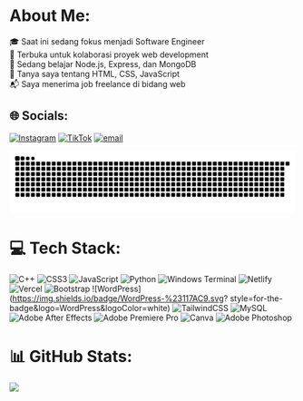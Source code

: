 # About Me:
🎓 Saat ini sedang fokus menjadi Software Engineer  <br>🤝 Terbuka untuk kolaborasi proyek web development  <br>🧠 Sedang belajar Node.js, Express, dan MongoDB  <br>💬 Tanya saya tentang HTML, CSS, JavaScript  <br>📬 Saya menerima job freelance di bidang web


## 🌐 Socials:
[![Instagram](https://img.shields.io/badge/Instagram-%23E4405F.svg?logo=Instagram&logoColor=white)](https://instagram.com/4kaza.ae) [![TikTok](https://img.shields.io/badge/TikTok-%23000000.svg?logo=TikTok&logoColor=white)](https://tiktok.com/@Arthur_ysb) [![email](https://img.shields.io/badge/Email-D14836?logo=gmail&logoColor=white)](mailto:alfiyanyan8@gmail.com) 


<!--![snake gif](https://raw.githubusercontent.com/FiyanGit12/FiyanGit12/output/github-contribution-grid-snake.svg) -->
![snake dark](https://raw.githubusercontent.com/FiyanGit12/FiyanGit12/output/github-contribution-grid-snake-dark.svg?palette=github-dark)


# 💻 Tech Stack:
![C++](https://img.shields.io/badge/c++-%2300599C.svg?style=for-the-badge&logo=c%2B%2B&logoColor=white) ![CSS3](https://img.shields.io/badge/css3-%231572B6.svg?style=for-the-badge&logo=css3&logoColor=white) ![JavaScript](https://img.shields.io/badge/javascript-%23323330.svg?style=for-the-badge&logo=javascript&logoColor=%23F7DF1E) ![Python](https://img.shields.io/badge/python-3670A0?style=for-the-badge&logo=python&logoColor=ffdd54) ![Windows Terminal](https://img.shields.io/badge/Windows%20Terminal-%234D4D4D.svg?style=for-the-badge&logo=windows-terminal&logoColor=white) ![Netlify](https://img.shields.io/badge/netlify-%23000000.svg?style=for-the-badge&logo=netlify&logoColor=#00C7B7) ![Vercel](https://img.shields.io/badge/vercel-%23000000.svg?style=for-the-badge&logo=vercel&logoColor=white) ![Bootstrap](https://img.shields.io/badge/bootstrap-%238511FA.svg?style=for-the-badge&logo=bootstrap&logoColor=white) ![WordPress](https://img.shields.io/badge/WordPress-%23117AC9.svg?
style=for-the-badge&logo=WordPress&logoColor=white) ![TailwindCSS](https://img.shields.io/badge/tailwindcss-%2338B2AC.svg?style=for-the-badge&logo=tailwind-css&logoColor=white) ![MySQL](https://img.shields.io/badge/mysql-4479A1.svg?style=for-the-badge&logo=mysql&logoColor=white) ![Adobe After Effects](https://img.shields.io/badge/Adobe%20After%20Effects-9999FF.svg?style=for-the-badge&logo=Adobe%20After%20Effects&logoColor=white) ![Adobe Premiere Pro](https://img.shields.io/badge/Adobe%20Premiere%20Pro-9999FF.svg?style=for-the-badge&logo=Adobe%20Premiere%20Pro&logoColor=white) ![Canva](https://img.shields.io/badge/Canva-%2300C4CC.svg?style=for-the-badge&logo=Canva&logoColor=white) ![Adobe Photoshop](https://img.shields.io/badge/adobe%20photoshop-%2331A8FF.svg?style=for-the-badge&logo=adobe%20photoshop&logoColor=white)

# 📊 GitHub Stats:
![](https://github-readme-stats.vercel.app/api/top-langs/?username=FiyanGit12&theme=dark&hide_border=true&include_all_commits=false&count_private=false&layout=compact)

